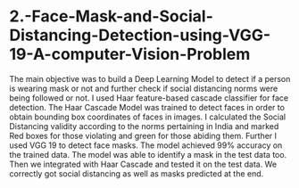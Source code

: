 # 2.-Face-Mask-and-Social-Distancing-Detection-using-VGG-19-A-computer-Vision-Problem
The main objective was to build a Deep Learning Model to detect if a person is wearing mask or not and further check if social distancing norms were being followed or not. I used Haar feature-based cascade classifier for face detection. The Haar Cascade Model was trained to detect faces in order to obtain bounding box coordinates of faces in images. I calculated the Social Distancing validity according to the norms pertaining in India and marked Red boxes for those violating and green for those abiding them. Further I used VGG 19 to detect face masks. The model achieved 99% accuracy on the trained data. The model was able to identify a mask in the test data too. Then we integrated with Haar Cascade and tested it on the test data. We correctly got social distancing as well as masks predicted at the end.
